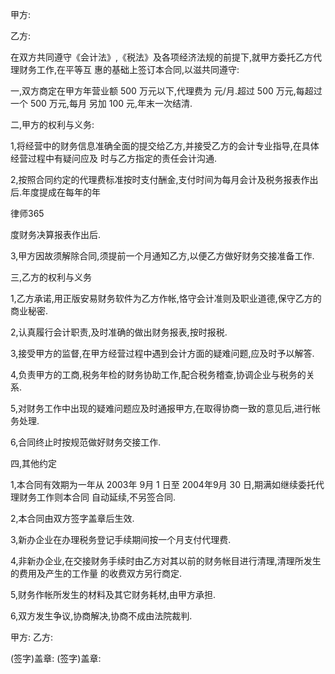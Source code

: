 
 



甲方:


乙方:


在双方共同遵守《会计法》,《税法》及各项经济法规的前提下,就甲方委托乙方代理财务工作,在平等互
惠的基础上签订本合同,以滋共同遵守:


一,双方商定在甲方年营业额 500 万元以下,代理费为 元/月.超过 500 万元,每超过一个 500 万元,每月
另加 100 元,年末一次结清.


二,甲方的权利与义务:


1,将经营中的财务信息准确全面的提交给乙方,并接受乙方的会计专业指导,在具体经营过程中有疑问应及
时与乙方指定的责任会计沟通.


2,按照合同约定的代理费标准按时支付酬金,支付时间为每月会计及税务报表作出后.年度提成在每年的年




 
律师365






度财务决算报表作出后.




3,甲方因故须解除合同,须提前一个月通知乙方,以便乙方做好财务交接准备工作.


三,乙方的权利与义务


1,乙方承诺,用正版安易财务软件为乙方作帐,恪守会计准则及职业道德,保守乙方的商业秘密.


2,认真履行会计职责,及时准确的做出财务报表,按时报税.


3,接受甲方的监督,在甲方经营过程中遇到会计方面的疑难问题,应及时予以解答.


4,负责甲方的工商,税务年检的财务协助工作,配合税务稽查,协调企业与税务的关系.


5,对财务工作中出现的疑难问题应及时通报甲方,在取得协商一致的意见后,进行帐务处理.


6,合同终止时按规范做好财务交接工作.


四,其他约定


1,本合同有效期为一年从 2003年 9月 1 日至 2004年9月 30 日,期满如继续委托代理财务工作则本合同
自动延续,不另签合同.


2,本合同由双方签字盖章后生效.


3,新办企业在办理税务登记手续期间按一个月支付代理费.


4,非新办企业,在交接财务手续时由乙方对其以前的财务帐目进行清理,清理所发生的费用及产生的工作量
的收费双方另行商定.


5,财务作帐所发生的材料及其它财务耗材,由甲方承担.


6,双方发生争议,协商解决,协商不成由法院裁判.


甲方:                                       乙方:


(签字)盖章:                                 (签字)盖章:
 


 

 
 
 
 
 
  


  
 

  


  


  
 
 
 
 

